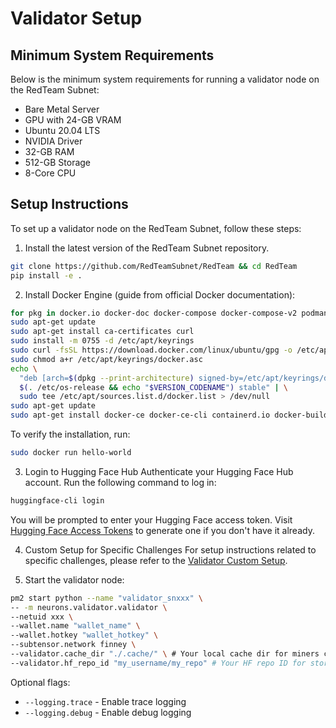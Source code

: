 # Validator Setup

## Minimum System Requirements
Below is the minimum system requirements for running a validator node on the RedTeam Subnet:
- Bare Metal Server
- GPU with 24-GB VRAM
- Ubuntu 20.04 LTS
- NVIDIA Driver
- 32-GB RAM
- 512-GB Storage
- 8-Core CPU

## Setup Instructions
To set up a validator node on the RedTeam Subnet, follow these steps:
1. Install the latest version of the RedTeam Subnet repository.
```bash
git clone https://github.com/RedTeamSubnet/RedTeam && cd RedTeam
pip install -e .
```

2. Install Docker Engine (guide from official Docker documentation):
```bash
for pkg in docker.io docker-doc docker-compose docker-compose-v2 podman-docker containerd runc; do sudo apt-get remove $pkg; done
sudo apt-get update
sudo apt-get install ca-certificates curl
sudo install -m 0755 -d /etc/apt/keyrings
sudo curl -fsSL https://download.docker.com/linux/ubuntu/gpg -o /etc/apt/keyrings/docker.asc
sudo chmod a+r /etc/apt/keyrings/docker.asc
echo \
  "deb [arch=$(dpkg --print-architecture) signed-by=/etc/apt/keyrings/docker.asc] https://download.docker.com/linux/ubuntu \
  $(. /etc/os-release && echo "$VERSION_CODENAME") stable" | \
  sudo tee /etc/apt/sources.list.d/docker.list > /dev/null
sudo apt-get update
sudo apt-get install docker-ce docker-ce-cli containerd.io docker-buildx-plugin docker-compose-plugin
```

To verify the installation, run:
```bash
sudo docker run hello-world
```

3. Login to Hugging Face Hub
Authenticate your Hugging Face Hub account. Run the following command to log in:
```bash
huggingface-cli login
```
You will be prompted to enter your Hugging Face access token. Visit [Hugging Face Access Tokens](https://huggingface.co/settings/tokens) to generate one if you don't have it already.

4. Custom Setup for Specific Challenges
For setup instructions related to specific challenges, please refer to the [Validator Custom Setup](validator_custom.md).

5. Start the validator node:
```bash
pm2 start python --name "validator_snxxx" \
-- -m neurons.validator.validator \
--netuid xxx \
--wallet.name "wallet_name" \
--wallet.hotkey "wallet_hotkey" \
--subtensor.network finney \
--validator.cache_dir "./.cache/" \ # Your local cache dir for miners commits.
--validator.hf_repo_id "my_username/my_repo" # Your HF repo ID for storing miners commits
```
Optional flags:
- `--logging.trace` - Enable trace logging
- `--logging.debug` - Enable debug logging
